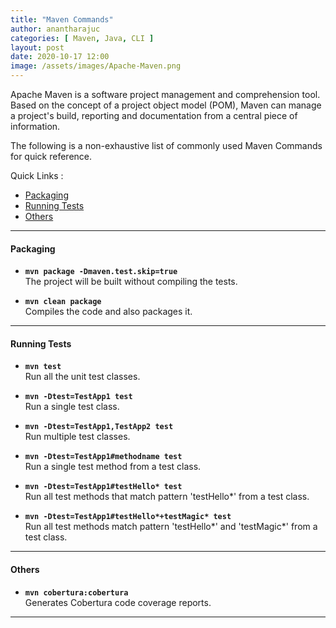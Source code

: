 ```yaml
---
title: "Maven Commands"
author: anantharajuc
categories: [ Maven, Java, CLI ]
layout: post
date: 2020-10-17 12:00
image: /assets/images/Apache-Maven.png
---
```


Apache Maven is a software project management and comprehension tool. Based on the concept of a project object model (POM), Maven can manage a project's build, reporting and documentation from a central piece of information.

The following is a non-exhaustive list of commonly used Maven Commands for quick reference.

Quick Links :

- [Packaging](#packaging)
- [Running Tests](#running-tests)
- [Others](#others)

---

#### Packaging

*	**`mvn package -Dmaven.test.skip=true`**            
The project will be built without compiling the tests.                          

*	**`mvn clean package`**                             
Compiles the code and also packages it. 

---                                          

#### Running Tests

*	**`mvn test`**  
Run all the unit test classes. 

*	**`mvn -Dtest=TestApp1 test`**  
Run a single test class.                                                          

*	**`mvn -Dtest=TestApp1,TestApp2 test`**  
Run multiple test classes.                                                     

*	**`mvn -Dtest=TestApp1#methodname test`**  
Run a single test method from a test class.                                

*	**`mvn -Dtest=TestApp1#testHello* test`**  
Run all test methods that match pattern 'testHello*' from a test class.    

*	**`mvn -Dtest=TestApp1#testHello*+testMagic* test`**  
Run all test methods match pattern 'testHello*' and 'testMagic*' from a test class.

---

#### Others

*	**`mvn cobertura:cobertura`**  
Generates Cobertura code coverage reports.     

--- 
